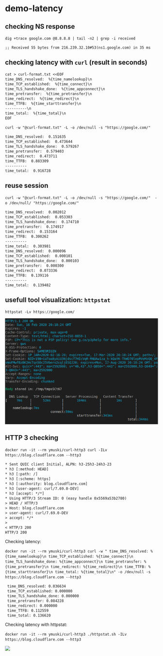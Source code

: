 # demo-latency

## checking NS response

`dig +trace google.com @8.8.8.8 | tail -n2 | grep -i received`
```
;; Received 55 bytes from 216.239.32.10#53(ns1.google.com) in 35 ms
```

## checking latency with `curl` (result in seconds)

```
cat > curl-format.txt <<EOF
time_DNS_resolved:  %{time_namelookup}\n
time_TCP_established:  %{time_connect}\n
time_TLS_handshake_done:  %{time_appconnect}\n
time_pretransfer:  %{time_pretransfer}\n
time_redirect:  %{time_redirect}\n
time_TTFB:  %{time_starttransfer}\n
----------\n
time_total:  %{time_total}\n
EOF
```

`curl -w "@curl-format.txt" -L -o /dev/null -s "https://google.com/"`

```
time_DNS_resolved:  0.151635
time_TCP_established:  0.473644
time_TLS_handshake_done:  0.579267
time_pretransfer:  0.579403
time_redirect:  0.473711
time_TTFB:  0.883309
----------
time_total:  0.916728
```

## reuse session
`curl -w "@curl-format.txt" -L -o /dev/null -s "https://google.com/"  -o /dev/null/ "https://google.com/"`
```
time_DNS_resolved:  0.002012
time_TCP_established:  0.053303
time_TLS_handshake_done:  0.174710
time_pretransfer:  0.174917
time_redirect:  0.153164
time_TTFB:  0.300262
----------
time_total:  0.303981
time_DNS_resolved:  0.000096
time_TCP_established:  0.000101
time_TLS_handshake_done:  0.000103
time_pretransfer:  0.000300
time_redirect:  0.073336
time_TTFB:  0.139116
----------
time_total:  0.139482
```

## usefull tool visualization: `httpstat`
`httpstat -Lv https://google.com/`

![](httpstat.png?raw=true)

## HTTP 3 checking

`docker run -it --rm ymuski/curl-http3 curl -ILv https://blog.cloudflare.com --http3`

```
* Sent QUIC client Initial, ALPN: h3-25h3-24h3-23
* h3 [:method: HEAD]
* h3 [:path: /]
* h3 [:scheme: https]
* h3 [:authority: blog.cloudflare.com]
* h3 [user-agent: curl/7.69.0-DEV]
* h3 [accept: */*]
* Using HTTP/3 Stream ID: 0 (easy handle 0x5569a53b2780)
> HEAD / HTTP/3
> Host: blog.cloudflare.com
> user-agent: curl/7.69.0-DEV
> accept: */*
> 
< HTTP/3 200
HTTP/3 200
```
Checking latency:

`docker run -it --rm ymuski/curl-http3 curl -w " time_DNS_resolved: %{time_namelookup}\n time_TCP_established: %{time_connect}\n time_TLS_handshake_done: %{time_appconnect}\n time_pretransfer: %{time_pretransfer}\n time_redirect: %{time_redirect}\n time_TTFB: %{time_starttransfer}\n time_total: %{time_total}\n" -o /dev/null -s https://blog.cloudflare.com --http3`

```
 time_DNS_resolved: 0.036634
 time_TCP_established: 0.000000
 time_TLS_handshake_done: 0.000000
 time_pretransfer: 0.084228
 time_redirect: 0.000000
 time_TTFB: 0.112559
 time_total: 0.136620
```
Checking latency with httpstat:

`docker run -it --rm ymuski/curl-http3 ./httpstat.sh -ILv https://blog.cloudflare.com --http3`

![](https://raw.githubusercontent.com/yurymuski/curl-http3/master/httpstat.png)